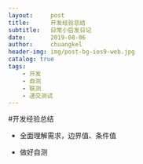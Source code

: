 ```yaml
---
layout:     post
title:      开发经验总结
subtitle:   日常小启发日记
date:       2019-08-06
author:     chuangkel
header-img: img/post-bg-ios9-web.jpg
catalog: true
tags:
    - 开发
    - 自测
    - 联测
    - 递交测试
---
```

#开发经验总结



* 全面理解需求，边界值、条件值

* 做好自测